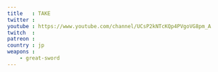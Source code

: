 ```yaml
---
title   : TAKE
twitter : 
youtube : https://www.youtube.com/channel/UCsP2kNTcKQp4PVgoVG8pm_A
twitch  : 
patreon : 
country : jp
weapons :
    - great-sword
---
```


